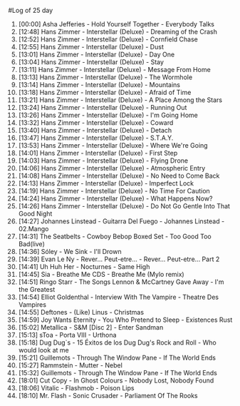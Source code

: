 #Log of 25 day

1. [00:00] Asha Jefferies - Hold Yourself Together - Everybody Talks
1. [12:48] Hans Zimmer - Interstellar (Deluxe) - Dreaming of the Crash
1. [12:52] Hans Zimmer - Interstellar (Deluxe) - Cornfield Chase
1. [12:55] Hans Zimmer - Interstellar (Deluxe) - Dust
1. [13:01] Hans Zimmer - Interstellar (Deluxe) - Day One
1. [13:04] Hans Zimmer - Interstellar (Deluxe) - Stay
1. [13:11] Hans Zimmer - Interstellar (Deluxe) - Message From Home
1. [13:13] Hans Zimmer - Interstellar (Deluxe) - The Wormhole
1. [13:14] Hans Zimmer - Interstellar (Deluxe) - Mountains
1. [13:18] Hans Zimmer - Interstellar (Deluxe) - Afraid of Time
1. [13:21] Hans Zimmer - Interstellar (Deluxe) - A Place Among the Stars
1. [13:24] Hans Zimmer - Interstellar (Deluxe) - Running Out
1. [13:26] Hans Zimmer - Interstellar (Deluxe) - I'm Going Home
1. [13:32] Hans Zimmer - Interstellar (Deluxe) - Coward
1. [13:40] Hans Zimmer - Interstellar (Deluxe) - Detach
1. [13:47] Hans Zimmer - Interstellar (Deluxe) - S.T.A.Y.
1. [13:53] Hans Zimmer - Interstellar (Deluxe) - Where We're Going
1. [14:01] Hans Zimmer - Interstellar (Deluxe) - First Step
1. [14:03] Hans Zimmer - Interstellar (Deluxe) - Flying Drone
1. [14:06] Hans Zimmer - Interstellar (Deluxe) - Atmospheric Entry
1. [14:08] Hans Zimmer - Interstellar (Deluxe) - No Need to Come Back
1. [14:13] Hans Zimmer - Interstellar (Deluxe) - Imperfect Lock
1. [14:19] Hans Zimmer - Interstellar (Deluxe) - No Time For Caution
1. [14:24] Hans Zimmer - Interstellar (Deluxe) - What Happens Now?
1. [14:26] Hans Zimmer - Interstellar (Deluxe) - Do Not Go Gentle Into That Good Night
1. [14:27] Johannes Linstead - Guitarra Del Fuego - Johannes Linstead - 02.Mango
1. [14:31] The Seatbelts - Cowboy Bebop Boxed Set - Too Good Too Bad(live)
1. [14:36] Sóley - We Sink - I'll Drown
1. [14:39] Evan Le Ny - Rever... Peut-etre... - Rever... Peut-etre... Part 2
1. [14:41] Uh Huh Her - Nocturnes - Same High
1. [14:45] Sia - Breathe Me CDS - Breathe Me (Mylo remix)
1. [14:51] Ringo Starr - The Songs Lennon & McCartney Gave Away - I'm the Greatest
1. [14:54] Elliot Goldenthal - Interview With The Vampire - Theatre Des Vampires
1. [14:55] Deftones - (Like) Linus - Christmas
1. [14:59] Joy Wants Eternity - You Who Pretend to Sleep - Existences Rust
1. [15:02] Metallica - S&M [Disc 2] - Enter Sandman
1. [15:13] sToa - Porta VIII - Urthona
1. [15:18] Dug Dug`s - 15 Éxitos de los Dug Dug's Rock and Roll - Who would look at me
1. [15:21] Guillemots - Through The Window Pane - If The World Ends
1. [15:27] Rammstein - Mutter - Nebel
1. [15:32] Guillemots - Through The Window Pane - If The World Ends
1. [18:01] Cut Copy - In Ghost Colours - Nobody Lost, Nobody Found
1. [18:06] Vitalic - Flashmob - Poison Lips
1. [18:10] Mr. Flash - Sonic Crusader - Parliament Of The Rooks
